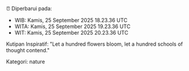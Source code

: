 ⏰ Diperbarui pada:
- WIB: Kamis, 25 September 2025 18.23.36 UTC
- WITA: Kamis, 25 September 2025 19.23.36 UTC
- WIT: Kamis, 25 September 2025 20.23.36 UTC

Kutipan Inspiratif:
"Let a hundred flowers bloom, let a hundred schools of thought contend."


Kategori: nature

